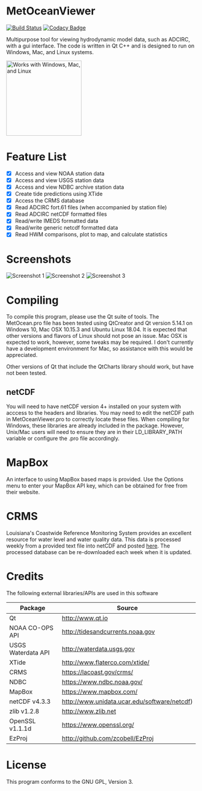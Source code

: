 # MetOceanViewer
[![Build Status](https://travis-ci.com/zcobell/MetOceanViewer.svg?branch=master)](https://travis-ci.com/zcobell/MetOceanViewer)
[![Codacy Badge](https://api.codacy.com/project/badge/Grade/2d817318594440a0834476c9b06de219)](https://www.codacy.com/app/zachary.cobell/MetOceanViewer?utm_source=github.com&amp;utm_medium=referral&amp;utm_content=zcobell/MetOceanViewer&amp;utm_campaign=Badge_Grade)

Multipurpose tool for viewing hydrodynamic model data, such as ADCIRC, with a gui interface. The code is written in Qt C++ and is designed to run on Windows, Mac, and Linux systems.

<img src="https://github.com/zcobell/MetOceanViewer/blob/master/MetOceanViewer/img/workswith.png" alt="Works with Windows, Mac, and Linux" width="200">

# Feature List
- [x] Access and view NOAA station data
- [x] Access and view USGS station data
- [x] Access and view NDBC archive station data
- [x] Create tide predictions using XTide
- [x] Access the CRMS database
- [x] Read ADCIRC fort.61 files (when accompanied by station file)
- [x] Read ADCIRC netCDF formatted files
- [x] Read/write IMEDS formatted data
- [x] Read/write generic netcdf formatted data
- [x] Read HWM comparisons, plot to map, and calculate statistics

# Screenshots
![Screenshot 1](https://github.com/zcobell/MetOceanViewer/blob/master/MetOceanViewer/screenshots/mov_ss1.JPG)
![Screenshot 2](https://github.com/zcobell/MetOceanViewer/blob/master/MetOceanViewer/screenshots/mov_ss2.JPG)
![Screenshot 3](https://github.com/zcobell/MetOceanViewer/blob/master/MetOceanViewer/screenshots/mov_ss3.JPG)

# Compiling
To compile this program, please use the Qt suite of tools. The MetOcean.pro file has been tested using QtCreator and Qt version 5.14.1 on Windows 10, Mac OSX 10.15.3 and Ubuntu Linux 18.04. It is expected that other versions and flavors of Linux should not pose an issue. Mac OSX is expected to work, however, some tweaks may be required. I don't currently have a development environment for Mac, so assistance with this would be appreciated. 

Other versions of Qt that include the QtCharts library should work, but have not been tested.

## netCDF
You will need to have netCDF version 4+ installed on your system with acccess to the headers and libraries. You may need to edit the netCDF path in MetOceanViewer.pro to correctly locate these files. When compiling for Windows, these libraries are already included in the package. However, Unix/Mac users will need to ensure they are in their LD_LIBRARY_PATH variable or configure the .pro file accordingly.

# MapBox
An interface to using MapBox based maps is provided. Use the Options menu to enter your MapBox API key, which can be obtained for free from their website.

# CRMS
Louisiana's Coastwide Reference Monitoring System provides an excellent resource for water level and water quality data. This data is processed weekly from a provided text file into netCDF and posted [here](https://metoceanviewer.s3.amazonaws.com/crms.nc). The processed database can be re-downloaded each week when it is updated.

# Credits
The following external libraries/APIs are used in this software

|Package|Source|
|-------|------|
| Qt | http://www.qt.io |
| NOAA CO-OPS API | http://tidesandcurrents.noaa.gov|
| USGS Waterdata API | http://waterdata.usgs.gov|
| XTide |http://www.flaterco.com/xtide/|
| CRMS | https://lacoast.gov/crms/ |
| NDBC | https://www.ndbc.noaa.gov/ |
| MapBox | https://www.mapbox.com/ |
| netCDF v4.3.3 | http://www.unidata.ucar.edu/software/netcdf)
| zlib v1.2.8 |http://www.zlib.net|
| OpenSSL v1.1.1d |https://www.openssl.org/|
| EzProj | http://github.com/zcobell/EzProj| 

# License
This program conforms to the GNU GPL, Version 3.
